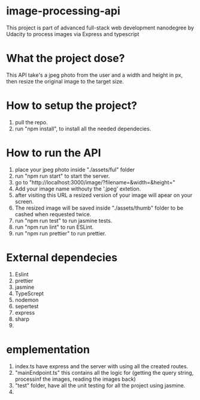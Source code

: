 # **image-processing-api**

This project is part of advanced full-stack web development nanodegree by Udacity to process images via Express and typescript

# **What the project dose?**

This API take's a jpeg photo from the user and a width and height in px, then resize the original image to the target size.

# **How to setup the project?**

1. pull the repo.
2. run "npm install", to install all the needed dependecies.

# **How to run the API**

1. place your jpeg photo inside "./assets/ful" folder
2. run "npm run start" to start the server.
3. go to "http://localhost:3000/image/?filename=<your image name>&width=<target width>&height=<target height>"
4. Add your image name withouty the '.jpeg' extetion.
5. after visiting this URL a resized version of your image will apear on your screen.
6. The resized image will be saved inside "./assets/thumb" folder to be cashed when requested twice.
7. run "npm run test" to run jasmine tests.
8. run "npm run lint" to run ESLint.
9. run "npm run prettier" to run prettier.

# **External dependecies**

1. Eslint
2. prettier
3. jasmine
4. TypeScrept
5. nodemon
6. sepertest
7. express
8. sharp
9.

# **emplementation**

1. index.ts have express and the server with using all the created routes.
2. "mainEndpoint.ts" this contains all the logic for (getting the query string, processinf the images, reading the images back)
3. "test" folder, have all the unit testing for all the project using jasmine.
4.
